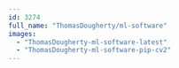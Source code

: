 ```yaml
---
id: 3274
full_name: "ThomasDougherty/ml-software"
images: 
  - "ThomasDougherty-ml-software-latest"
  - "ThomasDougherty-ml-software-pip-cv2"
---
```

